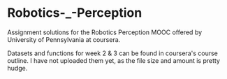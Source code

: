 # Robotics-_-Perception

Assignment solutions for the Robotics Perception MOOC offered by University of Pennsylvania at coursera.

Datasets and functions for week 2 & 3 can be found in coursera's course outline. I have not uploaded them yet, as the file size and amount is pretty hudge.
